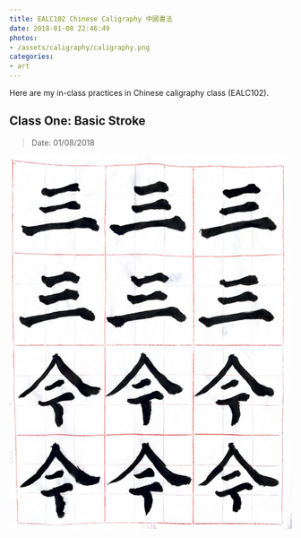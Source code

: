 ```yaml
---
title: EALC102 Chinese Caligraphy 中國書法
date: 2018-01-08 22:46:49
photos:
- /assets/caligraphy/caligraphy.png
categories:
- art
---
```


Here are my in-class practices in Chinese caligraphy class (EALC102).

## Class One: Basic Stroke 
> Date: 01/08/2018 

![Caption](/assets/caligraphy/01-08-2018-firstday.jpg)


